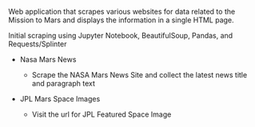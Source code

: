 Web application that scrapes various websites for data related to the Mission to Mars and displays the information in a single HTML page.

Initial scraping using Jupyter Notebook, BeautifulSoup, Pandas, and Requests/Splinter

- Nasa Mars News
  - Scrape the NASA Mars News Site and collect the latest news title and paragraph text

- JPL Mars Space Images
  - Visit the url for JPL Featured Space Image
